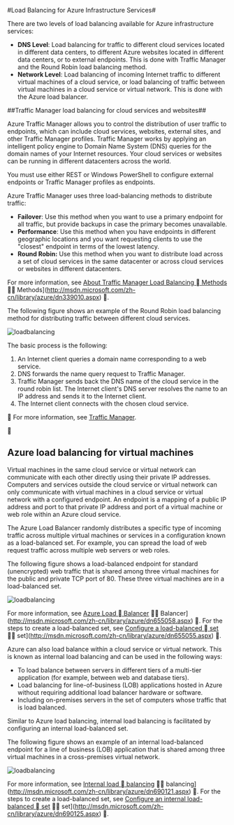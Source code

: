 <properties title="Load Balancing for Azure Infrastructure Services" pageTitle="Load Balancing for Azure Infrastructure Services" description="Describes the facilities to perform load balancing with Traffic Manager and load balancer." metaKeywords="" services="virtual-machines" solutions="" documentationCenter="" authors="cherylmc" videoId="" scriptId="" manager="adinah" />

<tags
	ms.service="virtual-machines"
	ms.date="09/17/2014"
	wacn.date=""/>

#Load Balancing for Azure Infrastructure Services#

There are two levels of load balancing available for Azure infrastructure services:

- **DNS Level**:  Load balancing for traffic to different cloud services located in different data centers, to different Azure websites located in different data centers, or to external endpoints. This is done with Traffic Manager and the Round Robin load balancing method.
- **Network Level**:  Load balancing of incoming Internet traffic to different virtual machines of a cloud service, or load balancing of traffic between virtual machines in a cloud service or virtual network. This is done with the Azure load balancer.

##Traffic Manager load balancing for cloud services and websites##

Azure Traffic Manager allows you to control the distribution of user traffic to endpoints, which can include cloud services, websites, external sites, and other Traffic Manager profiles. Traffic Manager works by applying an intelligent policy engine to Domain Name System (DNS) queries for the domain names of your Internet resources. Your cloud services or websites can be running in different datacenters across the world. 

You must use either REST or Windows PowerShell to configure external endpoints or Traffic Manager profiles as endpoints. 

Azure Traffic Manager uses three load-balancing methods to distribute traffic:

- **Failover**:  Use this method when you want to use a primary endpoint for all traffic, but provide backups in case the primary becomes unavailable.
- **Performance**:  Use this method when you have endpoints in different geographic locations and you want requesting clients to use the "closest" endpoint in terms of the lowest latency.
- **Round Robin:**  Use this method when you want to distribute load across a set of cloud services in the same datacenter or across cloud services or websites in different datacenters.

For more information, see [About Traffic Manager Load Balancing  Methods](/documentation/articles/traffic-manager-load-balancing-methods)  Methods](http://msdn.microsoft.com/zh-cn/library/azure/dn339010.aspx) .

The following figure shows an example of the Round Robin load balancing method for distributing traffic between different cloud services.

![loadbalancing](./media/load-balancing-vms/TMSummary.png)

The basic process is the following:

1.	An Internet client queries a domain name corresponding to a web service.
2.	DNS forwards the name query request to Traffic Manager.
3.	Traffic Manager sends back the DNS name of the cloud service in the round robin list. The Internet client's DNS server resolves the name to an IP address and sends it to the Internet client.
4.	The Internet client connects with the chosen cloud service.


For more information, see [Traffic Manager](http://msdn.microsoft.com/zh-cn/library/azure/hh745750.aspx).


## Azure load balancing for virtual machines ##

Virtual machines in the same cloud service or virtual network can communicate with each other directly using their private IP addresses. Computers and services outside the cloud service or virtual network can only communicate with virtual machines in a cloud service or virtual network with a configured endpoint. An endpoint is a mapping of a public IP address and port to that private IP address and port of a virtual machine or web role within an Azure cloud service.

The Azure Load Balancer randomly distributes a specific type of incoming traffic across multiple virtual machines or services in a configuration known as a load-balanced set. For example, you can spread the load of web request traffic across multiple web servers or web roles.

The following figure shows a load-balanced endpoint for standard (unencrypted) web traffic that is shared among three virtual machines for the public and private TCP port of 80. These three virtual machines are in a load-balanced set.

![loadbalancing](./media/load-balancing-vms/LoadBalancing.png)

For more information, see [Azure Load  Balancer](/documentation/articles/load-balancer-overview)  Balancer](http://msdn.microsoft.com/zh-cn/library/azure/dn655058.aspx) . For the steps to create a load-balanced set, see [Configure a load-balanced  set](/documentation/articles/load-balancer-overview)  set](http://msdn.microsoft.com/zh-cn/library/azure/dn655055.aspx) .

Azure can also load balance within a cloud service or virtual network. This is known as internal load balancing and can be used in the following ways:

- To load balance between servers in different tiers of a multi-tier application (for example, between web and database tiers).
- Load balancing for line-of-business (LOB) applications hosted in Azure without requiring additional load balancer hardware or software. 
- Including on-premises servers in the set of computers whose traffic that is load balanced.

Similar to Azure load balancing, internal load balancing is facilitated by configuring an internal load-balanced set. 

The following figure shows an example of an internal load-balanced endpoint for a line of business (LOB) application that is shared among three virtual machines in a cross-premises virtual network. 

![loadbalancing](./media/load-balancing-vms/LOBServers.png)

For more information, see [Internal load  balancing](/documentation/articles/load-balancer-internal-overview)  balancing](http://msdn.microsoft.com/zh-cn/library/azure/dn690121.aspx) . For the steps to create a load-balanced set, see [Configure an internal load-balanced  set](/documentation/articles/load-balancer-internal-getstarted)  set](http://msdn.microsoft.com/zh-cn/library/azure/dn690125.aspx) .

<!-- LINKS -->
